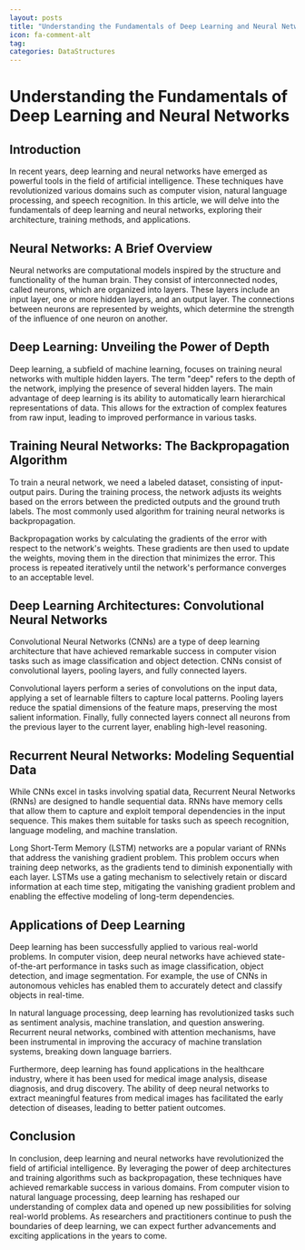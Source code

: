 ```yaml
---
layout: posts
title: "Understanding the Fundamentals of Deep Learning and Neural Networks"
icon: fa-comment-alt
tag:      
categories: DataStructures
---
```



# Understanding the Fundamentals of Deep Learning and Neural Networks

## Introduction

In recent years, deep learning and neural networks have emerged as powerful tools in the field of artificial intelligence. These techniques have revolutionized various domains such as computer vision, natural language processing, and speech recognition. In this article, we will delve into the fundamentals of deep learning and neural networks, exploring their architecture, training methods, and applications.

## Neural Networks: A Brief Overview

Neural networks are computational models inspired by the structure and functionality of the human brain. They consist of interconnected nodes, called neurons, which are organized into layers. These layers include an input layer, one or more hidden layers, and an output layer. The connections between neurons are represented by weights, which determine the strength of the influence of one neuron on another.

## Deep Learning: Unveiling the Power of Depth

Deep learning, a subfield of machine learning, focuses on training neural networks with multiple hidden layers. The term "deep" refers to the depth of the network, implying the presence of several hidden layers. The main advantage of deep learning is its ability to automatically learn hierarchical representations of data. This allows for the extraction of complex features from raw input, leading to improved performance in various tasks.

## Training Neural Networks: The Backpropagation Algorithm

To train a neural network, we need a labeled dataset, consisting of input-output pairs. During the training process, the network adjusts its weights based on the errors between the predicted outputs and the ground truth labels. The most commonly used algorithm for training neural networks is backpropagation.

Backpropagation works by calculating the gradients of the error with respect to the network's weights. These gradients are then used to update the weights, moving them in the direction that minimizes the error. This process is repeated iteratively until the network's performance converges to an acceptable level.

## Deep Learning Architectures: Convolutional Neural Networks

Convolutional Neural Networks (CNNs) are a type of deep learning architecture that have achieved remarkable success in computer vision tasks such as image classification and object detection. CNNs consist of convolutional layers, pooling layers, and fully connected layers.

Convolutional layers perform a series of convolutions on the input data, applying a set of learnable filters to capture local patterns. Pooling layers reduce the spatial dimensions of the feature maps, preserving the most salient information. Finally, fully connected layers connect all neurons from the previous layer to the current layer, enabling high-level reasoning.

## Recurrent Neural Networks: Modeling Sequential Data

While CNNs excel in tasks involving spatial data, Recurrent Neural Networks (RNNs) are designed to handle sequential data. RNNs have memory cells that allow them to capture and exploit temporal dependencies in the input sequence. This makes them suitable for tasks such as speech recognition, language modeling, and machine translation.

Long Short-Term Memory (LSTM) networks are a popular variant of RNNs that address the vanishing gradient problem. This problem occurs when training deep networks, as the gradients tend to diminish exponentially with each layer. LSTMs use a gating mechanism to selectively retain or discard information at each time step, mitigating the vanishing gradient problem and enabling the effective modeling of long-term dependencies.

## Applications of Deep Learning

Deep learning has been successfully applied to various real-world problems. In computer vision, deep neural networks have achieved state-of-the-art performance in tasks such as image classification, object detection, and image segmentation. For example, the use of CNNs in autonomous vehicles has enabled them to accurately detect and classify objects in real-time.

In natural language processing, deep learning has revolutionized tasks such as sentiment analysis, machine translation, and question answering. Recurrent neural networks, combined with attention mechanisms, have been instrumental in improving the accuracy of machine translation systems, breaking down language barriers.

Furthermore, deep learning has found applications in the healthcare industry, where it has been used for medical image analysis, disease diagnosis, and drug discovery. The ability of deep neural networks to extract meaningful features from medical images has facilitated the early detection of diseases, leading to better patient outcomes.

## Conclusion

In conclusion, deep learning and neural networks have revolutionized the field of artificial intelligence. By leveraging the power of deep architectures and training algorithms such as backpropagation, these techniques have achieved remarkable success in various domains. From computer vision to natural language processing, deep learning has reshaped our understanding of complex data and opened up new possibilities for solving real-world problems. As researchers and practitioners continue to push the boundaries of deep learning, we can expect further advancements and exciting applications in the years to come.